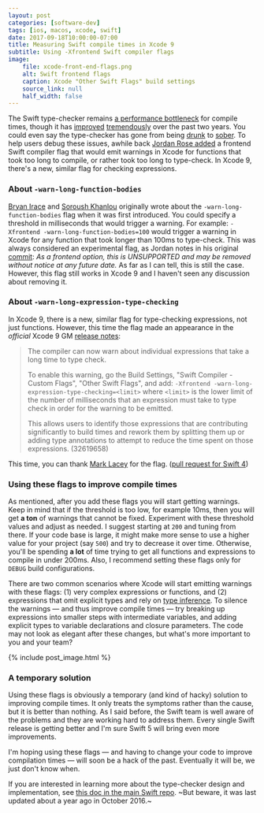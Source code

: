 ```yaml
---
layout: post
categories: [software-dev]
tags: [ios, macos, xcode, swift]
date: 2017-09-18T10:00:00-07:00
title: Measuring Swift compile times in Xcode 9
subtitle: Using -Xfrontend Swift compiler flags
image:
    file: xcode-front-end-flags.png
    alt: Swift frontend flags
    caption: Xcode "Other Swift Flags" build settings
    source_link: null
    half_width: false
---
```


The Swift type-checker remains [a performance bottleneck](https://www.cocoawithlove.com/blog/2016/07/12/type-checker-issues.html) for compile times, though it has [improved](https://github.com/apple/swift/search?q=type+checker+improve&type=Commits) [tremendously](https://github.com/apple/swift/search?q=type+checker+performance&type=Commits) over the past two years. You could even say the type-checker has gone from being [drunk](https://spin.atomicobject.com/2016/04/26/swift-long-compile-time/) to [sober](https://github.com/apple/swift/commit/2cdd7d64e1e2add7bcfd5452d36e7f5fc6c86a03). To help users debug these issues, awhile back [Jordan Rose added](https://github.com/apple/swift/commit/18c75928639acf0ccf0e1fb6729eea75bc09cbd5) a frontend Swift compiler flag that would emit warnings in Xcode for functions that took too long to compile, or rather took too long to type-check. In Xcode 9, there's a new, similar flag for checking expressions.

<!--excerpt-->

### About `-warn-long-function-bodies`

[Bryan Irace](http://irace.me/swift-profiling) and [Soroush Khanlou](http://khanlou.com/2016/12/guarding-against-long-compiles/) originally wrote about the `-warn-long-function-bodies` flag when it was first introduced. You could specify a threshold in milliseconds that would trigger a warning. For example: `-Xfrontend -warn-long-function-bodies=100` would trigger a warning in Xcode for any function that took longer than 100ms to type-check. This was always considered an experimental flag, as Jordan notes in his original [commit](https://github.com/apple/swift/commit/18c75928639acf0ccf0e1fb6729eea75bc09cbd5): *As a frontend option, this is UNSUPPORTED and may be removed without notice at any future date.* As far as I can tell, this is still the case. However, this flag still works in Xcode 9 and I haven't seen any discussion about removing it.

### About `-warn-long-expression-type-checking`

In Xcode 9, there is a new, similar flag for type-checking expressions, not just functions. However, this time the flag made an appearance in the *official* Xcode 9 GM [release notes](https://download.developer.apple.com/Developer_Tools/Xcode_9_GM_seed_build_9A235/Xcode_9_GM_seed_Release_Notes.pdf):

> The compiler can now warn about individual expressions that take a long time to type check.
>
> To enable this warning, go the Build Settings, "Swift Compiler - Custom Flags", "Other Swift Flags", and add:
`-Xfrontend -warn-long-expression-type-checking=<limit>` where `<limit>` is the lower limit of the number of milliseconds that an expression must take to type check in order for the warning to be emitted.
>
> This allows users to identify those expressions that are contributing significantly to build times and rework them by splitting them up or adding type annotations to attempt to reduce the time spent on those expressions. (32619658)

This time, you can thank [Mark Lacey](https://github.com/apple/swift/pull/10214) for the flag. ([pull request for Swift 4](https://github.com/apple/swift/pull/10215))

### Using these flags to improve compile times

As mentioned, after you add these flags you will start getting warnings. Keep in mind that if the threshold is too low, for example 10ms, then you will get **a ton** of warnings that cannot be fixed. Experiment with these threshold values and adjust as needed. I suggest starting at `200` and tuning from there. If your code base is large, it might make more sense to use a higher value for your project (say `500`) and try to decrease it over time. Otherwise, you'll be spending **a lot** of time trying to get all functions and expressions to compile in under 200ms. Also, I recommend setting these flags only for `DEBUG` build configurations.

There are two common scenarios where Xcode will start emitting warnings with these flags: (1) very complex expressions or functions, and (2) expressions that omit explicit types and rely on [type inference](https://developer.apple.com/library/content/documentation/Swift/Conceptual/Swift_Programming_Language/Types.html). To silence the warnings &mdash; and thus improve compile times &mdash; try breaking up expressions into smaller steps with intermediate variables, and adding explicit types to variable declarations and closure parameters. The code may not look as elegant after these changes, but what's more important to you and your team?

{% include post_image.html %}

### A temporary solution

Using these flags is obviously a temporary (and kind of hacky) solution to improving compile times. It only treats the symptoms rather than the cause, but it is better than nothing. As I said before, the Swift team is well aware of the problems and they are working hard to address them. Every single Swift release is getting better and I'm sure Swift 5 will bring even more improvements.

I'm hoping using these flags &mdash; and having to change your code to improve compilation times &mdash; will soon be a hack of the past. Eventually it will be, we just don't know when.

If you are interested in learning more about the type-checker design and implementation, see [this doc in the main Swift repo](https://github.com/apple/swift/blob/main/docs/TypeChecker.md). ~But beware, it was last updated about a year ago in October 2016.~
